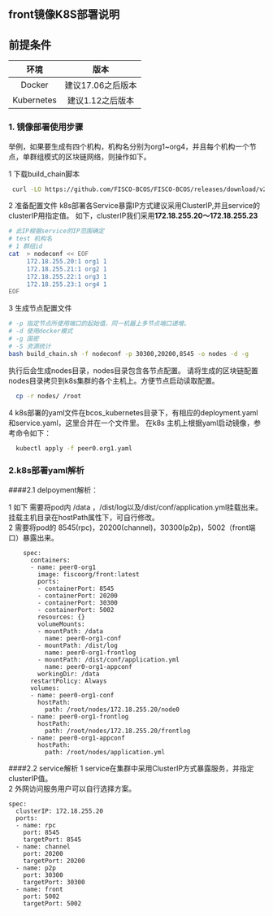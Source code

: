 ## front镜像K8S部署说明

## 前提条件

|   环境    | 版本                   |
| :------: | :----------------------: |
| Docker |       建议17.06之后版本    |
| Kubernetes |       建议1.12之后版本    |


### 1. 镜像部署使用步骤

 举例，如果要生成有四个机构，机构名分别为org1~org4，并且每个机构一个节点，单群组模式的区块链网络，则操作如下。  
 
 1 下载build_chain脚本
 
  ```bash
   curl -LO https://github.com/FISCO-BCOS/FISCO-BCOS/releases/download/v2.3.0/build_chain.sh && chmod u+x build_chain.sh
   ```
 
 2 准备配置文件
  k8s部署各Service暴露IP方式建议采用ClusterIP,并且service的clusterIP用指定值。
  如下，clusterIP我们采用**172.18.255.20～172.18.255.23**

```bash
# 此IP根据service的IP范围确定
# test 机构名
# 1 群组id
cat  > nodeconf << EOF
     172.18.255.20:1 org1 1
     172.18.255.21:1 org2 1
     172.18.255.22:1 org3 1
     172.18.255.23:1 org4 1
EOF
```

 3 生成节点配置文件

```bash
# -p 指定节点所使用端口的起始值，同一机器上多节点端口递增。
# -d 使用docker模式
# -g 国密
# -S 资源统计
bash build_chain.sh -f nodeconf -p 30300,20200,8545 -o nodes -d -g
```
 执行后会生成nodes目录，nodes目录包含各节点配置。
 请将生成的区块链配置nodes目录拷贝到k8s集群的各个主机上。方便节点启动读取配置。
  ```bash       
    cp -r nodes/ /root
 ```
  
 4 k8s部署的yaml文件在bcos_kubernetes目录下，有相应的deployment.yaml和service.yaml，这里合并在一个文件里。
   在k8s 主机上根据yaml启动镜像，参考命令如下：
    
 ```bash       
   kubectl apply -f peer0.org1.yaml   
```


### 2.k8s部署yaml解析

####2.1 delpoyment解析：

1 如下 需要将pod内 /data ，/dist/log以及/dist/conf/application.yml挂载出来。挂载主机目录在hostPath属性下，可自行修改。  
2 需要将pod的 8545(rpc)，20200(channel)，30300(p2p)，5002（front端口）暴露出来。
```
    spec:
      containers:
      - name: peer0-org1
        image: fiscoorg/front:latest
        ports:
        - containerPort: 8545
        - containerPort: 20200
        - containerPort: 30300
        - containerPort: 5002
        resources: {}
        volumeMounts:
        - mountPath: /data
          name: peer0-org1-conf
        - mountPath: /dist/log
          name: peer0-org1-frontlog
        - mountPath: /dist/conf/application.yml
          name: peer0-org1-appconf
        workingDir: /data
      restartPolicy: Always
      volumes:
      - name: peer0-org1-conf
        hostPath:
          path: /root/nodes/172.18.255.20/node0
      - name: peer0-org1-frontlog
        hostPath:
          path: /root/nodes/172.18.255.20/frontlog
      - name: peer0-org1-appconf
        hostPath:
          path: /root/nodes/application.yml
```
####2.2 service解析
1 service在集群中采用ClusterIP方式暴露服务，并指定clusterIP值。   
2 外网访问服务用户可以自行选择方案。

```
spec:
  clusterIP: 172.18.255.20
  ports:
  - name: rpc
    port: 8545
    targetPort: 8545
  - name: channel
    port: 20200
    targetPort: 20200
  - name: p2p
    port: 30300
    targetPort: 30300
  - name: front
    port: 5002
    targetPort: 5002
``` 
